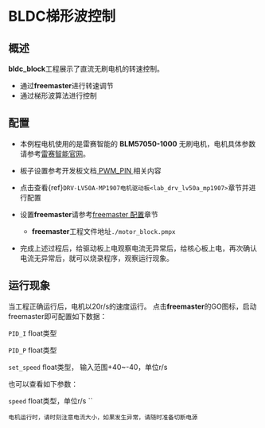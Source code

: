 # BLDC梯形波控制
## 概述

**bldc_block**工程展示了直流无刷电机的转速控制。
- 通过**freemaster**进行转速调节
- 通过梯形波算法进行控制

## 配置

- 本例程电机使用的是雷赛智能的 **BLM57050-1000** 无刷电机，电机具体参数请参考[雷赛智能官网](https://leisai.com/)。

- 板子设置参考开发板文档[ PWM_PIN ](lab_board_motor_ctrl_pin)相关内容

- 点击查看{ref}`DRV-LV50A-MP1907电机驱动板<lab_drv_lv50a_mp1907>`章节并进行配置

- 设置**freemaster**请参考[freemaster 配置](lab_samples_freemaster_configure)章节
	- **freemaster**工程文件地址`./motor_block.pmpx`

- 完成上述过程后，给驱动板上电观察电流无异常后，给核心板上电，再次确认电流无异常后，就可以烧录程序，观察运行现象。

## 运行现象

当工程正确运行后，电机以20r/s的速度运行。
点击**freemaster**的GO图标，启动freemaster即可配置如下数据：

``PID_I`` float类型

``PID_P`` float类型

``set_speed`` float类型， 输入范围+40~-40，单位r/s

也可以查看如下参数：

``speed`` float类型，单位r/s
``

```{warning}
电机运行时，请时刻注意电流大小，如果发生异常，请随时准备切断电源
```
